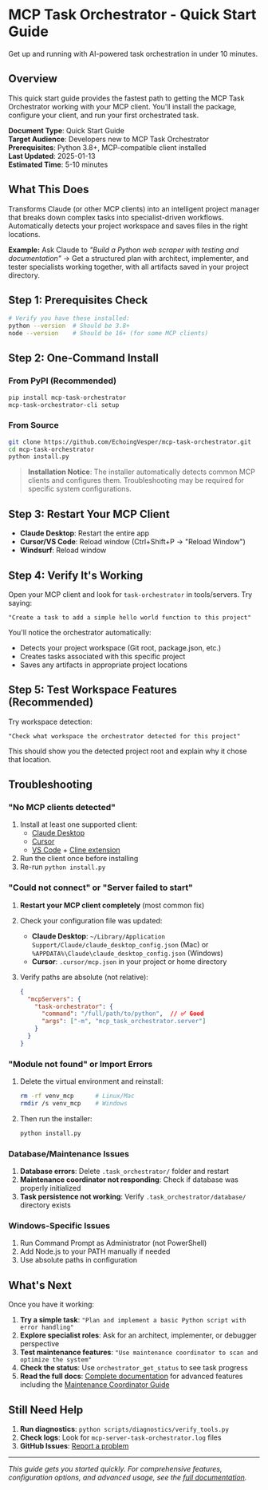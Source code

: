 
# MCP Task Orchestrator - Quick Start Guide

Get up and running with AI-powered task orchestration in under 10 minutes.

## Overview

This quick start guide provides the fastest path to getting the MCP Task Orchestrator working with your MCP client. You'll install the package, configure your client, and run your first orchestrated task.

**Document Type**: Quick Start Guide  
**Target Audience**: Developers new to MCP Task Orchestrator  
**Prerequisites**: Python 3.8+, MCP-compatible client installed  
**Last Updated**: 2025-01-13  
**Estimated Time**: 5-10 minutes
## What This Does

Transforms Claude (or other MCP clients) into an intelligent project manager that breaks down complex tasks into specialist-driven workflows. Automatically detects your project workspace and saves files in the right locations.

**Example:** Ask Claude to *"Build a Python web scraper with testing and documentation"* → Get a structured plan with architect, implementer, and tester specialists working together, with all artifacts saved in your project directory.

## Step 1: Prerequisites Check

```bash
# Verify you have these installed:
python --version  # Should be 3.8+
node --version    # Should be 16+ (for some MCP clients)
```

## Step 2: One-Command Install

### From PyPI (Recommended)
```bash
pip install mcp-task-orchestrator
mcp-task-orchestrator-cli setup
```

### From Source
```bash
git clone https://github.com/EchoingVesper/mcp-task-orchestrator.git
cd mcp-task-orchestrator
python install.py
```

> **Installation Notice**: The installer automatically detects common MCP clients and configures them. Troubleshooting may be required for specific system configurations.

## Step 3: Restart Your MCP Client
- **Claude Desktop**: Restart the entire app
- **Cursor/VS Code**: Reload window (Ctrl+Shift+P → "Reload Window")
- **Windsurf**: Reload window
## Step 4: Verify It's Working

Open your MCP client and look for `task-orchestrator` in tools/servers. Try saying:
```
"Create a task to add a simple hello world function to this project"
```

You'll notice the orchestrator automatically:
- Detects your project workspace (Git root, package.json, etc.)
- Creates tasks associated with this specific project
- Saves any artifacts in appropriate project locations

## Step 5: Test Workspace Features (Recommended)

Try workspace detection:
```
"Check what workspace the orchestrator detected for this project"
```

This should show you the detected project root and explain why it chose that location.
## Troubleshooting

### "No MCP clients detected"
1. Install at least one supported client:
   - [Claude Desktop](https://claude.ai/download)
   - [Cursor](https://cursor.sh/)
   - [VS Code](https://code.visualstudio.com/) + [Cline extension](https://marketplace.visualstudio.com/items?itemName=saoudrizwan.claude-dev)
2. Run the client once before installing
3. Re-run `python install.py`

### "Could not connect" or "Server failed to start"
1. **Restart your MCP client completely** (most common fix)
2. Check your configuration file was updated:
   - **Claude Desktop**: `~/Library/Application Support/Claude/claude_desktop_config.json` (Mac) or `%APPDATA%\Claude\claude_desktop_config.json` (Windows)
   - **Cursor**: `.cursor/mcp.json` in your project or home directory
3. Verify paths are absolute (not relative):

   ```json
   {
     "mcpServers": {
       "task-orchestrator": {
         "command": "/full/path/to/python",  // ✅ Good
         "args": ["-m", "mcp_task_orchestrator.server"]
       }
     }
   }
   ```

### "Module not found" or Import Errors
1. Delete the virtual environment and reinstall:
   ```bash
   rm -rf venv_mcp      # Linux/Mac
   rmdir /s venv_mcp    # Windows
   ```
2. Then run the installer:
   ```bash
   python install.py
   ```

### Database/Maintenance Issues
1. **Database errors**: Delete `.task_orchestrator/` folder and restart
2. **Maintenance coordinator not responding**: Check if database was properly initialized
3. **Task persistence not working**: Verify `.task_orchestrator/database/` directory exists

### Windows-Specific Issues
1. Run Command Prompt as Administrator (not PowerShell)
2. Add Node.js to your PATH manually if needed
3. Use absolute paths in configuration

## What's Next

Once you have it working:

1. **Try a simple task**: `"Plan and implement a basic Python script with error handling"`
2. **Explore specialist roles**: Ask for an architect, implementer, or debugger perspective
3. **Test maintenance features**: `"Use maintenance coordinator to scan and optimize the system"`
4. **Check the status**: Use `orchestrator_get_status` to see task progress
5. **Read the full docs**: [Complete documentation](docs/) for advanced features including the [Maintenance Coordinator Guide](docs/users/guides/maintenance-coordinator-guide.md)

## Still Need Help

1. **Run diagnostics**: `python scripts/diagnostics/verify_tools.py`
2. **Check logs**: Look for `mcp-server-task-orchestrator.log` files
3. **GitHub Issues**: [Report a problem](https://github.com/EchoingVesper/mcp-task-orchestrator/issues)

---

*This guide gets you started quickly. For comprehensive features, configuration options, and advanced usage, see the [full documentation](README.md).*
